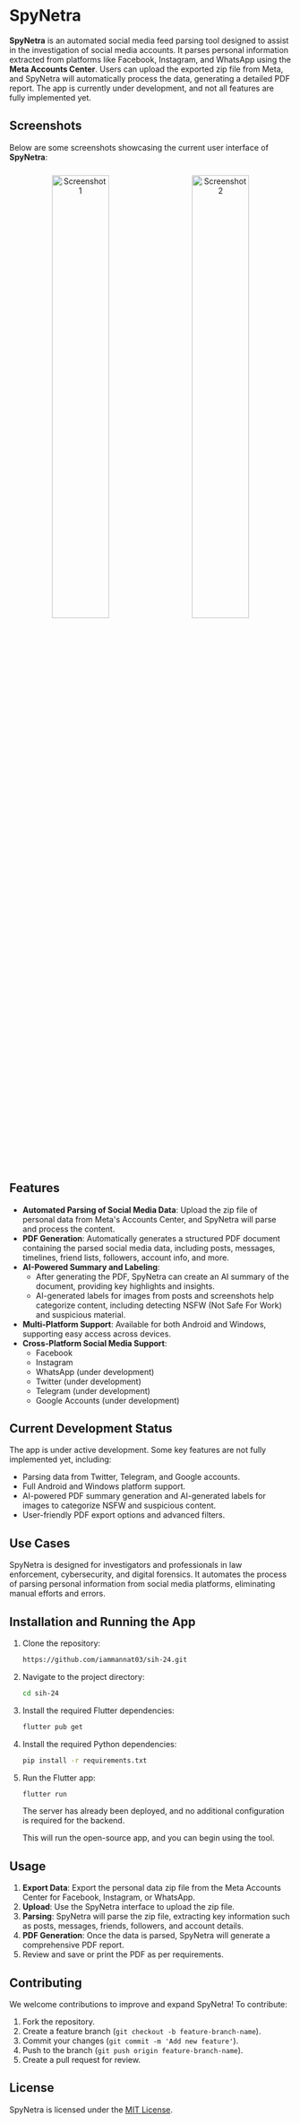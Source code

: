 # SpyNetra

**SpyNetra** is an automated social media feed parsing tool designed to assist in the investigation of social media accounts. It parses personal information extracted from platforms like Facebook, Instagram, and WhatsApp using the **Meta Accounts Center**. Users can upload the exported zip file from Meta, and SpyNetra will automatically process the data, generating a detailed PDF report. The app is currently under development, and not all features are fully implemented yet.

## Screenshots

Below are some screenshots showcasing the current user interface of **SpyNetra**:

<p align="center">
  <img src="https://github.com/iammannat03/sih-24/blob/main/assets/readme-assets/Screenshot%202024-10-15%20at%204.04.02%E2%80%AFPM.jpg?raw=true" alt="Screenshot 1" width="45%" style="padding: 10px;">
  <img src="https://github.com/iammannat03/sih-24/blob/main/assets/readme-assets/Screenshot%202024-10-15%20at%204.04.18%E2%80%AFPM.jpg?raw=true" alt="Screenshot 2" width="45%" style="padding: 10px;">
</p>

## Features

- **Automated Parsing of Social Media Data**: Upload the zip file of personal data from Meta's Accounts Center, and SpyNetra will parse and process the content.
- **PDF Generation**: Automatically generates a structured PDF document containing the parsed social media data, including posts, messages, timelines, friend lists, followers, account info, and more.
- **AI-Powered Summary and Labeling**:
  - After generating the PDF, SpyNetra can create an AI summary of the document, providing key highlights and insights.
  - AI-generated labels for images from posts and screenshots help categorize content, including detecting NSFW (Not Safe For Work) and suspicious material.
- **Multi-Platform Support**: Available for both Android and Windows, supporting easy access across devices.
- **Cross-Platform Social Media Support**:
  - Facebook
  - Instagram
  - WhatsApp (under development)
  - Twitter (under development)
  - Telegram (under development)
  - Google Accounts (under development)

## Current Development Status

The app is under active development. Some key features are not fully implemented yet, including:

- Parsing data from Twitter, Telegram, and Google accounts.
- Full Android and Windows platform support.
- AI-powered PDF summary generation and AI-generated labels for images to categorize NSFW and suspicious content.
- User-friendly PDF export options and advanced filters.

## Use Cases

SpyNetra is designed for investigators and professionals in law enforcement, cybersecurity, and digital forensics. It automates the process of parsing personal information from social media platforms, eliminating manual efforts and errors.

## Installation and Running the App

1. Clone the repository:

   ```bash
   https://github.com/iammannat03/sih-24.git
   ```

2. Navigate to the project directory:

   ```bash
   cd sih-24
   ```

3. Install the required Flutter dependencies:

   ```bash
   flutter pub get
   ```

4. Install the required Python dependencies:

   ```bash
   pip install -r requirements.txt
   ```

5. Run the Flutter app:

   ```bash
   flutter run
   ```

   The server has already been deployed, and no additional configuration is required for the backend.

   This will run the open-source app, and you can begin using the tool.

## Usage

1. **Export Data**: Export the personal data zip file from the Meta Accounts Center for Facebook, Instagram, or WhatsApp.
2. **Upload**: Use the SpyNetra interface to upload the zip file.
3. **Parsing**: SpyNetra will parse the zip file, extracting key information such as posts, messages, friends, followers, and account details.
4. **PDF Generation**: Once the data is parsed, SpyNetra will generate a comprehensive PDF report.
5. Review and save or print the PDF as per requirements.

## Contributing

We welcome contributions to improve and expand SpyNetra! To contribute:

1. Fork the repository.
2. Create a feature branch (`git checkout -b feature-branch-name`).
3. Commit your changes (`git commit -m 'Add new feature'`).
4. Push to the branch (`git push origin feature-branch-name`).
5. Create a pull request for review.

## License

SpyNetra is licensed under the [MIT License](LICENSE).
